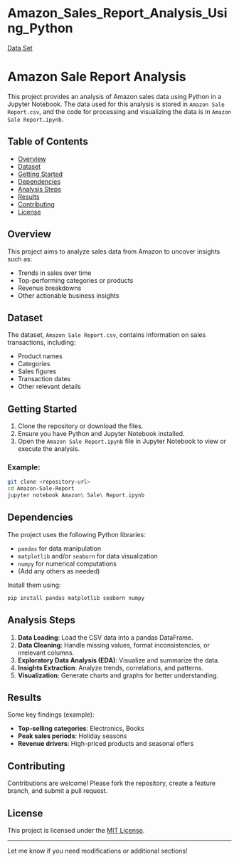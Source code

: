 # Amazon_Sales_Report_Analysis_Using_Python

[Data Set](https://github.com/Vishal3550/Python_Amazon_Sales_Analysis/blob/main/Amazon%20Sale%20Report.csv)


# Amazon Sale Report Analysis

This project provides an analysis of Amazon sales data using Python in a Jupyter Notebook. The data used for this analysis is stored in `Amazon Sale Report.csv`, and the code for processing and visualizing the data is in `Amazon Sale Report.ipynb`.

## Table of Contents
- [Overview](#overview)
- [Dataset](#dataset)
- [Getting Started](#getting-started)
- [Dependencies](#dependencies)
- [Analysis Steps](#analysis-steps)
- [Results](#results)
- [Contributing](#contributing)
- [License](#license)

## Overview

This project aims to analyze sales data from Amazon to uncover insights such as:
- Trends in sales over time
- Top-performing categories or products
- Revenue breakdowns
- Other actionable business insights

## Dataset

The dataset, `Amazon Sale Report.csv`, contains information on sales transactions, including:
- Product names
- Categories
- Sales figures
- Transaction dates
- Other relevant details

## Getting Started

1. Clone the repository or download the files.
2. Ensure you have Python and Jupyter Notebook installed.
3. Open the `Amazon Sale Report.ipynb` file in Jupyter Notebook to view or execute the analysis.

### Example:
```bash
git clone <repository-url>
cd Amazon-Sale-Report
jupyter notebook Amazon\ Sale\ Report.ipynb
```

## Dependencies

The project uses the following Python libraries:
- `pandas` for data manipulation
- `matplotlib` and/or `seaborn` for data visualization
- `numpy` for numerical computations
- (Add any others as needed)

Install them using:
```bash
pip install pandas matplotlib seaborn numpy
```

## Analysis Steps

1. **Data Loading**: Load the CSV data into a pandas DataFrame.
2. **Data Cleaning**: Handle missing values, format inconsistencies, or irrelevant columns.
3. **Exploratory Data Analysis (EDA)**: Visualize and summarize the data.
4. **Insights Extraction**: Analyze trends, correlations, and patterns.
5. **Visualization**: Generate charts and graphs for better understanding.

## Results

Some key findings (example):
- **Top-selling categories**: Electronics, Books
- **Peak sales periods**: Holiday seasons
- **Revenue drivers**: High-priced products and seasonal offers

## Contributing

Contributions are welcome! Please fork the repository, create a feature branch, and submit a pull request.

## License

This project is licensed under the [MIT License](LICENSE).

---

Let me know if you need modifications or additional sections!
